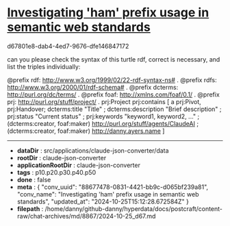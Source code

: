 # [Investigating 'ham' prefix usage in semantic web standards](https://claude.ai/chat/88677478-0831-4421-bb9c-d065bf239a81)

d67801e8-dab4-4ed7-9676-dfe146847172

can you please check the syntax of this turtle rdf, correct is necessary, and list the triples individually:

@prefix rdf: <http://www.w3.org/1999/02/22-rdf-syntax-ns#> .
@prefix rdfs: <http://www.w3.org/2000/01/rdf-schema#> .
@prefix dcterms: <http://purl.org/dc/terms/> .
@prefix foaf: <http://xmlns.com/foaf/0.1/> .
@prefix prj: <http://purl.org/stuff/project/> .
prj:Project prj:contains
[ a prj:Pivot, prj:Handover;
    dcterms:title "Title" ;
    dcterms:description "Brief description" ;
    prj:status "Current status" ;
    prj:keywords "keyword1, keyword2, ..." ;
    (dcterms:creator, foaf:maker) <http://purl.org/stuff/agents/ClaudeAI> ;
    (dcterms:creator, foaf:maker) <http://danny.ayers.name> 
]

---

* **dataDir** : src/applications/claude-json-converter/data
* **rootDir** : claude-json-converter
* **applicationRootDir** : claude-json-converter
* **tags** : p10.p20.p30.p40.p50
* **done** : false
* **meta** : {
  "conv_uuid": "88677478-0831-4421-bb9c-d065bf239a81",
  "conv_name": "Investigating 'ham' prefix usage in semantic web standards",
  "updated_at": "2024-10-25T15:12:28.672584Z"
}
* **filepath** : /home/danny/github-danny/hyperdata/docs/postcraft/content-raw/chat-archives/md/8867/2024-10-25_d67.md